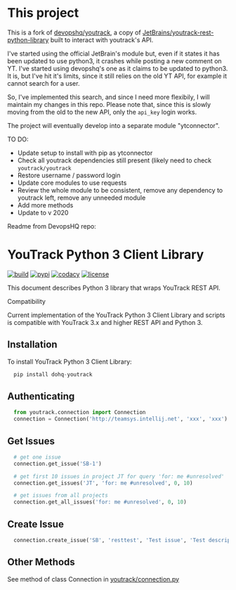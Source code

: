 This project
============
This is a fork of [devopshq/youtrack](https://github.com/devopshq/youtrack), a copy of [JetBrains/youtrack-rest-python-library](https://github.com/JetBrains/youtrack-rest-python-library) built to interact with youtrack's API.

I've started using the official JetBrain's module but, even if it states it has been updated to use python3, it crashes while posting a new comment on YT. I've started using devopshq's one as it claims to be updated to python3. It is, but I've hit it's limits, since it still relies on the old YT API, for example it cannot search for a user.

So, I've implemented this search, and since I need more flexibily, I will maintain my changes in this repo.
Please note that, since this is slowly moving from the old to the new API, only the `api_key` login works.

The project will eventually develop into a separate module "ytconnector".

TO DO:
- Update setup to install with pip as ytconnector
- Check all youtrack dependencies still present (likely need to check `youtrack/youtrack`
- Restore username / password login
- Update core modules to use requests
- Review the whole module to be consistent, remove any dependency to youtrack left, remove any unneeded module
- Add more methods
- Update to v 2020

Readme from DevopsHQ repo:

YouTrack Python 3 Client Library
================================

[![build](https://travis-ci.org/devopshq/youtrack.svg?branch=master)](https://travis-ci.org/devopshq/youtrack) [![pypi](https://img.shields.io/pypi/v/dohq-youtrack.svg)](https://pypi.python.org/pypi/dohq-youtrack) [![codacy](https://api.codacy.com/project/badge/Grade/9f6d2c74eb1a4d798b87bd05bed6ee21)](https://www.codacy.com/app/devopshq/youtrack) [![license](https://img.shields.io/pypi/l/dohq-youtrack.svg)](https://github.com/devopshq/youtrack/blob/master/LICENSE)

This document describes Python 3 library that wraps YouTrack REST API.

Compatibility

Current implementation of the YouTrack Python 3 Client Library and scripts is compatible with YouTrack 3.x and higher REST API and Python 3.

Installation
------------

To install YouTrack Python 3 Client Library:

```python
  pip install dohq-youtrack
```

Authenticating
--------------

```python
  from youtrack.connection import Connection
  connection = Connection('http://teamsys.intellij.net', 'xxx', 'xxx')
```

Get Issues
----------

```python
  # get one issue
  connection.get_issue('SB-1')
```

```python
  # get first 10 issues in project JT for query 'for: me #unresolved'
  connection.get_issues('JT', 'for: me #unresolved', 0, 10)

  # get issues from all projects
  connection.get_all_issues('for: me #unresolved', 0, 10)

```

Create Issue
------------

```python
  connection.create_issue('SB', 'resttest', 'Test issue', 'Test description', '2', 'Bug', 'First', 'Open', '', '', '')
```

Other Methods
-------------

See method of class Connection in [youtrack/connection.py](https://github.com/devopshq/youtrack/blob/master/youtrack/connection.py)
